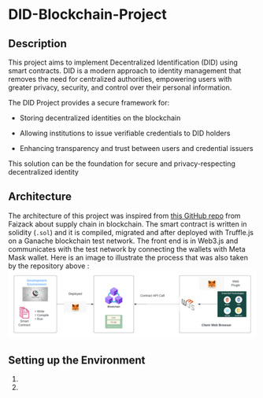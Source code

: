 # DID-Blockchain-Project 

## Description
This project aims to implement Decentralized Identification (DID) using smart contracts. DID is a modern approach to identity management that removes the need for centralized authorities, empowering users with greater privacy, security, and control over their personal information.

The DID Project provides a secure framework for:

- Storing decentralized identities on the blockchain

- Allowing institutions to issue verifiable credentials to DID holders

- Enhancing transparency and trust between users and credential issuers

This solution can be the foundation for secure and privacy-respecting decentralized identity 

## Architecture 
The architecture of this project was inspired from [this GitHub repo](https://github.com/Faizack/Supply-Chain-Blockchain?tab=readme-ov-file) from Faizack about supply chain in
blockchain. The smart contract is written in solidity (```.sol```) and it is compiled, migrated and after deployed with Truffle.js
on a Ganache blockchain test network. The front end is in Web3.js and communicates with the test network by connecting the wallets with Meta Mask
wallet. Here is an image to illustrate the process that was also taken by the repository above : 
![blockchain diagram](./images/Blockchain-app-diagram.png)
 
## Setting up the Environment
1. 

2. 
